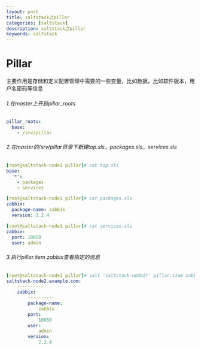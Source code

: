 ```yaml
---
layout: post
title: saltstack之pillar
categories: [saltstack]
description: saltstack之pillar
keywords: saltstack
---
```

# **Pillar**
主要作用是存储和定义配置管理中需要的一些变量，比如数据，比如软件版本，用户名密码等信息

<!--more-->
###### 1.在master上开启pillar_roots

```yaml
pillar_roots:
  base:
    - /srv/pillar
```
<!--more-->
###### 2.在master的/srv/pillar目录下新建*top.sls*，*packages.sls*，*services.sls*

```yaml
[root@saltstack-node1 pillar]# cat top.sls
base:
  '*':
    - packages
    - services
```

```yaml
[root@saltstack-node1 pillar]# cat packages.sls
zabbix:
  package-name: zabbix
  version: 2.2.4
```

```yaml
[root@saltstack-node1 pillar]# cat services.sls
zabbix:
  port: 10050
  user: admin
```

###### 3.执行pillar.item zabbix查看指定的信息

```yaml
[root@saltstack-node1 pillar]# salt 'saltstack-node2*' pillar.item zabbix
saltstack-node2.example.com:
    ----------
    zabbix:
        ----------
        package-name:
            zabbix
        port:
            10050
        user:
            admin
        version:
            2.2.4

```
